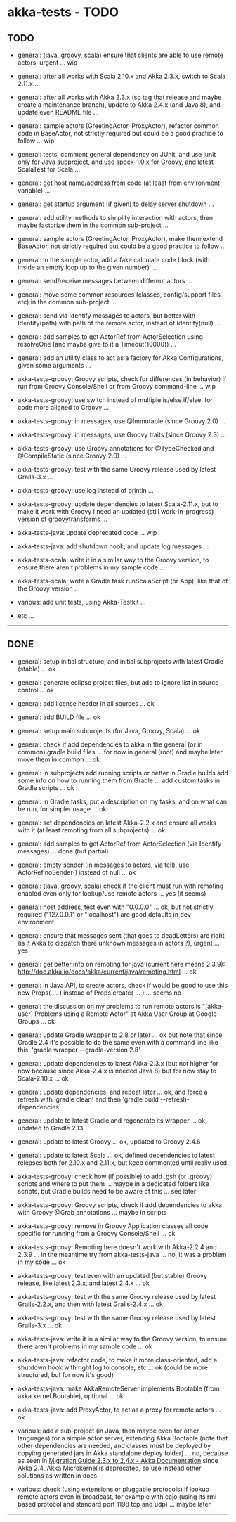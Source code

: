 akka-tests - TODO
=================

TODO
----
- general: (java, groovy, scala) ensure that clients are able to use remote actors, urgent ... wip
- general: after all works with Scala 2.10.x and Akka 2.3.x, switch to Scala 2.11.x ...
- general: after all works with Akka 2.3.x (so tag that release and maybe create a maintenance branch), update to Akka 2.4.x (and Java 8), and update even README file ...
- general: sample actors (GreetingActor, ProxyActor), refactor common code in BaseActor, not strictly required but could be a good practice to follow ... wip
- general: tests, comment general dependency on JUnit, and use junit only for Java subproject, and use spock-1.0.x for Groovy, and latest ScalaTest for Scala ...
- general: get host name/address from code (at least from environment variable) ...
- general: get startup argument (if given) to delay server shutdown ...
- general: add utility methods to simplify interaction with actors, then maybe factorize them in the common sub-project ...
- general: sample actors (GreetingActor, ProxyActor), make them extend BaseActor, not strictly required but could be a good practice to follow ...
- general: in the sample actor, add a fake calculate code block (with inside an empty loop up to the given number) ...
- general: send/receive messages between different actors ...
- general: move some common resources (classes, config/support files, etc) in the common sub-project ...
- general: send via Identify messages to actors, but better with Identify(path) with path of the remote actor, instead of Identify(null) ...
- general: add samples to get ActorRef from ActorSelection using resolveOne (and maybe give to it a Timeout(10000)) ...
- general: add an utility class to act as a factory for Akka Configurations, given some arguments ...

- akka-tests-groovy: Groovy scripts, check for differences (in behavior) if run from Groovy Console/Shell or from Groovy command-line ... wip
- akka-tests-groovy: use switch instead of multiple is/else if/else, for code more aligned to Groovy ...
- akka-tests-groovy: in messages, use @Immutable (since Groovy 2.0) ...
- akka-tests-groovy: in messages, use Groovy traits (since Groovy 2.3) ...
- akka-tests-groovy: use Groovy annotations for @TypeChecked and @CompileStatic (since Groovy 2.0) ...
- akka-tests-groovy: test with the same Groovy release used by latest Grails-3.x ...
- akka-tests-groovy: use log instead of println ...
- akka-tests-groovy: update dependencies to latest Scala-2.11.x, but to make it work with Groovy I need an updated (still work-in-progress) version of [groovytransforms](https://github.com/smartiniOnGitHub/groovytransforms) ...

- akka-tests-java: update deprecated code ... wip
- akka-tests-java: add shutdown hook, and update log messages ...

- akka-tests-scala: write it in a similar way to the Groovy version, to ensure there aren't problems in my sample code ...
- akka-tests-scala: write a Gradle task runScalaScript (or App), like that of the Groovy version ...

- various: add unit tests, using Akka-Testkit ...


- etc ...

---------------


DONE
----
- general: setup initial structure, and initial subprojects with latest Gradle (stable) ... ok
- general: generate eclipse project files, but add to ignore list in source control ... ok
- general: add license header in all sources ... ok
- general: add BUILD file ... ok
- general: setup main subprojects (for Java, Groovy, Scala) ... ok
- general: check if add dependencies to akka in the general (or in common) gradle build files ... for now in general (root) and maybe later move them in common ... ok
- general: in subprojects add running scripts or better in Gradle builds add some info on how to running them from Gradle ... add custom tasks in Gradle scripts ...  ok
- general: in Gradle tasks, put a description on my tasks, and on what can be run, for simpler usage ... ok
- general: set dependencies on latest Akka-2.2.x and ensure all works with it (at least remoting from all subprojects) ... ok
- general: add samples to get ActorRef from ActorSelection (via Identify messages) ... done (but partial)
- general: empty sender (in messages to actors, via tell), use ActorRef.noSender() instead of null ... ok
- general: (java, groovy, scala) check if the client must run with remoting enabled even only for lookup/use remote actors ... yes (it seems)
- general: host address, test even with "0.0.0.0" ... ok, but not strictly required ("127.0.0.1" or "localhost") are good defaults in dev environment
- general: ensure that messages sent (that goes to deadLetters) are right (is it Akka to dispatch there unknown messages in actors ?), urgent ... yes
- general: get better info on remoting for java (current here means 2.3.9): http://doc.akka.io/docs/akka/current/java/remoting.html ... ok
- general: in Java API, to create actors, check if would be good to use this new Props( ... ) instead of Props.create( ... ) ... seems no
- general: the discussion on my problems to run remote actors is "[akka-user] Problems using a Remote Actor" at Akka User Group at Google Groups ... ok
- general: update Gradle wrapper to 2.8 or later ... ok but note that since Gradle 2.4 it's possible to do the same even with a command line like this: 'gradle wrapper --gradle-version 2.8'
- general: update dependencies to latest Akka-2.3.x (but not higher for now because since Akka-2.4.x is needed Java 8) but for now stay to Scala-2.10.x ... ok
- general: update dependencies, and repeat later ... ok, and force a refresh with 'gradle clean' and then 'gradle build --refresh-dependencies'
- general: update to latest Gradle and regenerate its wrapper ... ok, updated to Gradle 2.13
- general: update to latest Groovy ... ok, updated to Groovy 2.4.6
- general: update to latest Scala ... ok, defined dependencies to latest releases both for 2.10.x and 2.11.x, but keep commented until really used

- akka-tests-groovy: check how (if possible) to add .gsh (or .groovy) scripts and where to put them ... maybe in a dedicated folders like scripts, but Gradle builds need to be aware of this ... see later
- akka-tests-groovy: Groovy scripts, check if add dependencies to akka with Groovy @Grab annotations ... maybe in scripts
- akka-tests-groovy: remove in Groovy Application classes all code specific for running from a Groovy Console/Shell ... ok
- akka-tests-groovy: Remoting here doesn't work with Akka-2.2.4 and 2.3.9 ... in the meantime try from akka-tests-java ... no, it was a problem in my code ... ok
- akka-tests-groovy: test even with an updated (but stable) Groovy release, like latest 2.3.x, and latest 2.4.x ... ok
- akka-tests-groovy: test with the same Groovy release used by latest Grails-2.2.x, and then with latest Grails-2.4.x ... ok
- akka-tests-groovy: test with the same Groovy release used by latest Grails-3.x ... ok

- akka-tests-java: write it in a similar way to the Groovy version, to ensure there aren't problems in my sample code ... ok
- akka-tests-java: refactor code, to make it more class-oriented, add a shutdown hook with right log to console, etc ... ok (could be more structured, but for now it's good)
- akka-tests-java: make AkkaRemoteServer implements Bootable (from akka.kernel.Bootable), optional ... ok
- akka-tests-java: add ProxyActor, to act as a proxy for remote actors ... ok

- various: add a sub-project (in Java, then maybe even for other languages) for a simple actor server, extending Akka Bootable (note that other dependencies are needed, and classes must be deployed by copying generated jars in Akka standalone deploy folder) ... no, because as seen in [Migration Guide 2.3.x to 2.4.x - Akka Documentation](http://doc.akka.io/docs/akka/current/project/migration-guide-2.3.x-2.4.x.html) since Akka 2.4, Akka Microkernel is deprecated, so use instead other solutions as written in docs
- various: check (using extensions or pluggable protocols) if lookup remote actors even in broadcast, for example with cajo (using its rmi-based protocol and standard port 1198 tcp and udp) ... maybe later


---------------
